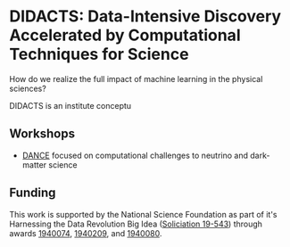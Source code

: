 DIDACTS: Data-Intensive Discovery Accelerated by Computational Techniques for Science
=====================================================================================

How do we realize the full impact of machine learning in the physical sciences?

DIDACTS is an institute conceptu

Workshops
---------



* [DANCE](dance.rice.edu) focused on computational challenges to neutrino and dark-matter science


Funding
-------

This work is supported by the National Science Foundation as part of it's Harnessing the Data Revolution Big Idea ([Soliciation 19-543](https://www.nsf.gov/pubs/2019/nsf19543/nsf19543.htm)) through awards [1940074](https://www.nsf.gov/awardsearch/showAward?AWD_ID=1940074&HistoricalAwards=false), [1940209](https://www.nsf.gov/awardsearch/showAward?AWD_ID=1940209&HistoricalAwards=false), and [1940080](https://www.nsf.gov/awardsearch/showAward?AWD_ID=1940080&HistoricalAwards=false).

